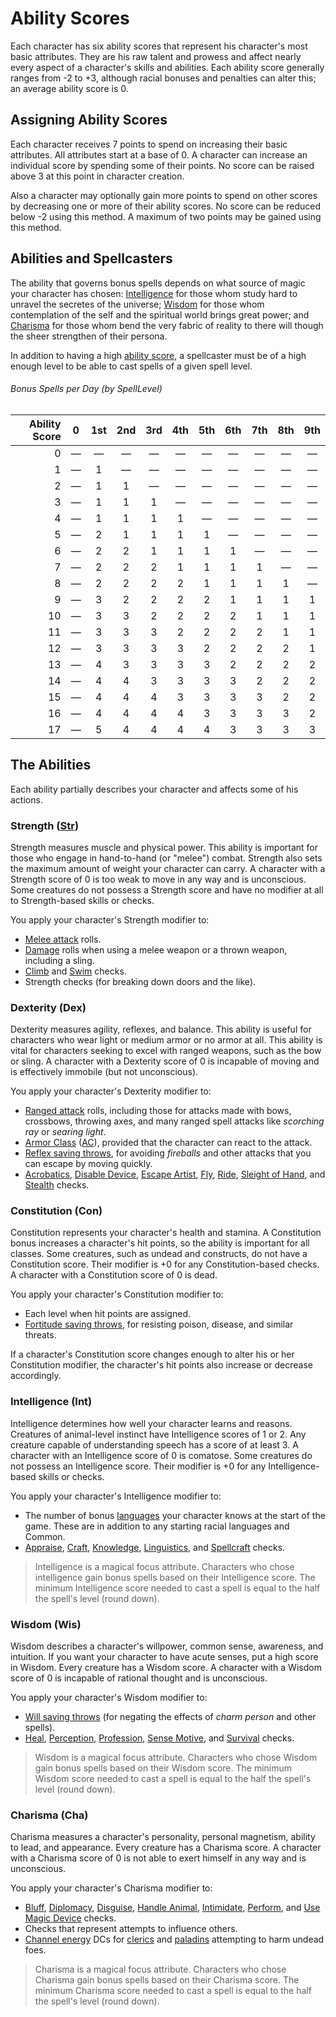 Ability Scores
==============

Each character has six ability scores that represent his character's
most basic attributes. They are his raw talent and prowess and affect nearly every aspect of a character's skills and abilities. Each ability score
generally ranges from -2 to +3, although racial bonuses and penalties can alter
this; an average ability score is 0.

Assigning Ability Scores
-------------------------

Each character receives 7 points to spend on increasing their basic attributes. All attributes start at a base of 0. A character can increase an individual score by spending some of their points. No score can be raised above 3 at this point in character creation.

Also a character may optionally gain more points to spend on other scores by decreasing one or more of their ability scores. No score can be reduced below -2 using this method. A maximum of two points may be gained using this method.


Abilities and Spellcasters
--------------------------

The ability that governs bonus spells depends on what source of magic
your character has chosen: [Intelligence](#intelligence) for
those whom study hard to unravel the secretes of the universe; [Wisdom](#wisdom) for those whom contemplation of the self and the spiritual world brings great power; and
[Charisma](#charisma-new) for those whom bend the very fabric of reality to there will though the sheer strengthen of their persona.

In addition to having a high [ability score](#ability-scores), a
spellcaster must be of a high enough level to be able to cast
spells of a given spell level.

###### Bonus Spells per Day (by SpellLevel)

| Ability Score | 0 | 1st | 2nd | 3rd | 4th | 5th | 6th | 7th | 8th | 9th |
|--------------:|---|:---:|:---:|:---:|:---:|:---:|:---:|:---:|:---:|:---:|
| 0             | — | —   | —   | —   | —   | —   | —   | —   | —   | —   |
| 1             | — | 1   | —   | —   | —   | —   | —   | —   | —   | —   |
| 2             | — | 1   | 1   | —   | —   | —   | —   | —   | —   | —   |
| 3             | — | 1   | 1   | 1   | —   | —   | —   | —   | —   | —   |
| 4             | — | 1   | 1   | 1   | 1   | —   | —   | —   | —   | —   |
| 5             | — | 2   | 1   | 1   | 1   | 1   | —   | —   | —   | —   |
| 6             | — | 2   | 2   | 1   | 1   | 1   | 1   | —   | —   | —   |
| 7             | — | 2   | 2   | 2   | 1   | 1   | 1   | 1   | —   | —   |
| 8             | — | 2   | 2   | 2   | 2   | 1   | 1   | 1   | 1   | —   |
| 9             | — | 3   | 2   | 2   | 2   | 2   | 1   | 1   | 1   | 1   |
| 10            | — | 3   | 3   | 2   | 2   | 2   | 2   | 1   | 1   | 1   |
| 11            | — | 3   | 3   | 3   | 2   | 2   | 2   | 2   | 1   | 1   |
| 12            | — | 3   | 3   | 3   | 3   | 2   | 2   | 2   | 2   | 1   |
| 13            | — | 4   | 3   | 3   | 3   | 3   | 2   | 2   | 2   | 2   |
| 14            | — | 4   | 4   | 3   | 3   | 3   | 3   | 2   | 2   | 2   |
| 15            | — | 4   | 4   | 4   | 3   | 3   | 3   | 3   | 2   | 2   |
| 16            | — | 4   | 4   | 4   | 4   | 3   | 3   | 3   | 3   | 2   |
| 17            | — | 5   | 4   | 4   | 4   | 4   | 3   | 3   | 3   | 3   |


The Abilities
-------------

Each ability partially describes your character and affects some of his
actions.

### Strength ([Str](#strength))

Strength measures muscle and physical power. This ability is important
for those who engage in hand-to-hand (or "melee") combat. Strength also sets the
maximum amount of weight your character can carry. A character with a
Strength score of 0 is too weak to move in any way and is unconscious.
Some creatures do not possess a Strength score and have no modifier at
all to Strength-based skills or checks.

You apply your character's Strength modifier to:

-   [Melee attack](combat.html#melee-attacks) rolls.
-   [Damage](combat.html#damage) rolls when using a melee weapon or a
    thrown weapon, including a sling.
-   [Climb](skills/climb.html#climb) and
    [Swim](skills/swim.html#swim) checks.
-   Strength checks (for breaking down doors and the like).

### Dexterity (Dex)

Dexterity measures agility, reflexes, and balance. This ability is useful
for characters who wear light or medium armor or no armor at all. This ability
is vital for characters seeking to excel with ranged weapons, such as the bow or
sling. A character with a Dexterity score of 0 is incapable of moving
and is effectively immobile (but not unconscious).

You apply your character's Dexterity modifier to:

-   [Ranged attack](combat.html#ranged-attacks) rolls, including those
    for attacks made with bows, crossbows, throwing axes, and many
    ranged spell attacks like *scorching ray* or *searing light*.
-   [Armor Class](combat.html#armor-class)
    ([AC](combat.html#armor-class)), provided that the character can
    react to the attack.
-   [Reflex saving throws](combat.html#reflex), for avoiding *fireballs*
    and other attacks that you can escape by moving quickly.
-   [Acrobatics](skills/acrobatics.html#acrobatics), [Disable
    Device](skills/disableDevice.html#disable-device), [Escape
    Artist](skills/escapeArtist.html#escape-artist),
    [Fly](skills/fly.html#fly), [Ride](skills/ride.html#ride), [Sleight
    of Hand](skills/sleightOfHand.html#sleight-of-hand), and
    [Stealth](skills/stealth.html#stealth) checks.

### Constitution (Con)

Constitution represents your character's health and stamina. A
Constitution bonus increases a character's hit points, so the ability is
important for all classes. Some creatures, such as undead and
constructs, do not have a Constitution score. Their modifier is +0 for
any Constitution-based checks. A character with a Constitution score of
0 is dead.

You apply your character's Constitution modifier to:

-   Each level when hit points are assigned.
-   [Fortitude saving throws](combat.html#fortitude), for resisting
    poison, disease, and similar threats.

If a character's Constitution score changes enough to alter his or her
Constitution modifier, the character's hit points also increase or
decrease accordingly.

### Intelligence (Int)

Intelligence determines how well your character learns and reasons. Creatures of animal-level instinct have Intelligence scores of 1 or 2. Any creature capable of understanding speech has a score of at least 3. A character with an Intelligence score
of 0 is comatose. Some creatures do not possess an Intelligence score.
Their modifier is +0 for any Intelligence-based skills or checks.

You apply your character's Intelligence modifier to:

-   The number of bonus
    [languages](skills/linguistics.html#learn-a-language) your character
    knows at the start of the game. These are in addition to any
    starting racial languages and Common.
-   [Appraise](skills/appraise.html#appraise),
    [Craft](skills/craft.html#craft),
    [Knowledge](skills/knowledge.html#knowledge),
    [Linguistics](skills/linguistics.html#linguistics), and
    [Spellcraft](skills/spellcraft.html#spellcraft) checks.

> Intelligence is a magical focus attribute. Characters who chose intelligence gain bonus spells based on their Intelligence score. The minimum Intelligence score needed to cast a
spell is equal to the half the spell's level (round down).

### Wisdom (Wis)

Wisdom describes a character's willpower, common sense, awareness, and
intuition. If you want your character to have acute senses, put a high score in Wisdom. Every creature has a Wisdom score. A character with a Wisdom score of 0 is
incapable of rational thought and is unconscious.

You apply your character's Wisdom modifier to:

-   [Will saving throws](combat.html#will) (for negating the effects of
    *charm person* and other spells).
-   [Heal](skills/heal.html#heal),
    [Perception](skills/perception.html#perception),
    [Profession](skills/profession.html#profession), [Sense
    Motive](skills/senseMotive.html#sense-motive), and
    [Survival](skills/survival.html#survival) checks.

> Wisdom is a magical focus attribute. Characters who chose Wisdom gain bonus spells based on their Wisdom score. The minimum Wisdom score needed to cast a spell is equal to the half the spell's level (round down).

### Charisma (Cha)

Charisma measures a character's personality, personal magnetism, ability
to lead, and appearance. Every creature has a Charisma
score. A character with a Charisma score of 0 is not able to exert
himself in any way and is unconscious.

You apply your character's Charisma modifier to:

-   [Bluff](skills/bluff.html#bluff),
    [Diplomacy](skills/diplomacy.html#diplomacy),
    [Disguise](skills/disguise.html#disguise), [Handle
    Animal](skills/handleAnimal.html#handle-animal),
    [Intimidate](skills/intimidate.html#intimidate),
    [Perform](skills/perform.html#perform), and [Use Magic
    Device](skills/useMagicDevice.html#use-magic-device) checks.
-   Checks that represent attempts to influence others.
-   [Channel energy](classes/cleric.html#channel-energy-cleric) DCs for
    [clerics](classes/cleric.html#cleric) and
    [paladins](classes/paladin.html#paladin) attempting to harm
    undead foes.

> Charisma is a magical focus attribute. Characters who chose Charisma gain bonus spells based on their Charisma score. The minimum Charisma score needed to cast a spell is equal to the half the spell's level (round down).
